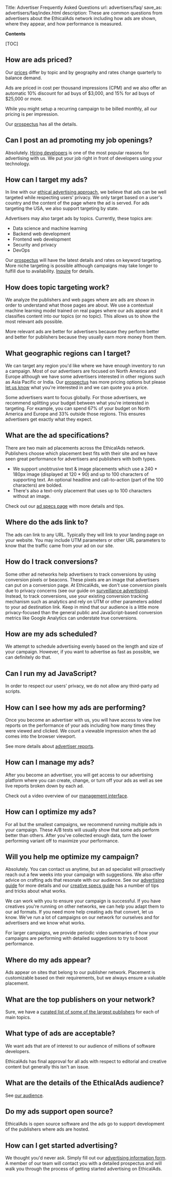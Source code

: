 Title: Advertiser Frequently Asked Questions
url: advertisers/faq/
save_as: advertisers/faq/index.html
description: These are common questions from advertisers about the EthicalAds network including how ads are shown, where they appear, and how performance is measured.

**Contents**

[TOC]

## How are ads priced?

Our [prices](/advertisers/#pricing) differ by topic and by geography and rates change quarterly to balance demand.

Ads are priced in cost per thousand impressions (CPM) and
we also offer an automatic 10% discount for ad buys of $3,000,
and 15% for ad buys of $25,000 or more.

While you might setup a recurring campaign to be billed monthly,
all our pricing is per impression.

Our
[prospectus]({static}/prospectus/ethicalads-advertiser-prospectus.pdf)
has all the details.


## Can I post an ad promoting my job openings?

Absolutely. [Hiring developers]({filename}advertisers-hiring.md)
is one of the most popular reasons for advertising with us.
We put your job right in front of developers using your technology.


## How can I target my ads?

In line with our [ethical advertising
approach]({filename}vision.md),
we believe that ads can be well targeted while respecting users'
privacy. We only target based on a user's country and the content
of the page where the ad is served.
For ads targeting the USA, we also support targeting by state.

Advertisers may also target ads by topics.
Currently, these topics are:

* Data science and machine learning
* Backend web development
* Frontend web development
* Security and privacy
* DevOps

Our
[prospectus]({static}/prospectus/ethicalads-advertiser-prospectus.pdf)
will have the latest details and rates on keyword targeting.
More niche targeting is possible although campaigns may take longer to fulfill due to availability.
[Inquire](/advertisers/#inbound-form) for details.


## How does topic targeting work?

We analyze the publishers and web pages where are ads are shown
in order to understand what those pages are about.
We use a contextual machine learning model trained on real pages where our ads appear
and it classifies content into our topics (or no topic).
This allows us to show the most relevant ads possible.

More relevant ads are better for advertisers because they perform better
and better for publishers because they usually earn more money from them.


## What geographic regions can I target?

[comment]: # (Linked from a footnote in the pricing page)

We can target any region you'd like where we have enough inventory to run a campaign.
Most of our advertisers are focused on North America and Europe
although we have some advertisers interested in other regions
such as Asia Pacific or India.
Our [prospectus]({static}/prospectus/ethicalads-advertiser-prospectus.pdf) has more pricing options
but please [let us know](/advertisers/#inbound-form) what you're interested in and we can quote you a price.

Some advertisers want to focus globally.
For those advertisers, we recommend splitting your budget between what you're interested in targeting.
For example, you can spend 67% of your budget on North America and Europe and 33% outside those regions.
This ensures advertisers get exactly what they expect.


## What are the ad specifications?

There are two main ad placements across the EthicalAds network.
Publishers choose which placement best fits with their site
and we have seen great performance for advertisers and publishers with both types.

* We support unobtrusive text &amp; image placements which use a 240 * 180px image
  (displayed at 120 * 90) and up to 100 characters of supporting text.
  An optional headline and call-to-action (part of the 100 characters) are bolded.
* There's also a text-only placement that uses up to 100 characters without an image.

Check out our
[ad specs page]({filename}/pages/learning-hub/ad-design-and-specs.md)
with more details and tips.


## Where do the ads link to?

The ads can link to any URL. Typically they will link to your
landing page on your website. You may include UTM parameters or
other URL parameters to know that the traffic came from your ad on
our site.


## How do I track conversions?

Some other ad networks help advertisers to track conversions by using conversion pixels or beacons.
These pixels are an image that advertisers can put on a conversion page.
At EthicalAds, we don't use conversion pixels due to privacy concerns
(see our guide on [surveillance advertising]({filename}/pages/learning-hub/surveillance-advertising.md)).
Instead, to track conversions, use your existing conversion tracking mechanism such as analytics
and rely on UTM or other parameters added to your ad destination link.
Keep in mind that our audience is a little more privacy-focused than the general public
and JavaScript-based conversion metrics like Google Analytics can understate true conversions.


## How are my ads scheduled?

We attempt to schedule advertising evenly based on the length and
size of your campaign. However, if you want to advertise as fast as
possible, we can definitely do that.


## Can I run my ad JavaScript?

In order to respect our users' privacy, we do not allow any
third-party ad scripts.


## How can I see how my ads are performing?

Once you become an advertiser with us, you will have access to view
live reports on the performance of your ads including how many times
they were viewed and clicked. We count a viewable impression when
the ad comes into the browser viewport.

See more details about <a href="/advertisers/reporting/">advertiser reports</a>.


## How can I manage my ads?

After you become an advertiser, you will get access to our advertising platform
where you can create, change, or turn off your ads as well as see live reports broken down by each ad.

Check out a video overview of our <a href="https://www.youtube.com/watch?v=Ow75lzOs4EM&t=34s">management interface</a>.


## How can I optimize my ads?

For all but the smallest campaigns, we recommend running multiple ads in your campaign.
These A/B tests will usually show that some ads perform better than others.
After you've collected enough data, turn the lower performing variant off to maximize your performance.


## Will you help me optimize my campaign?

Absolutely. You can contact us anytime, but an ad specialist will proactively reach out
a few weeks into your campaign with suggestions.
We also offer advice on crafting ads that resonate with our audience.
See our [advertising guide]({filename}/pages/learning-hub/advertiser-guide.md) for more details
and our [creative specs guide]({filename}/pages/learning-hub/ad-design-and-specs.md) has a number of tips and tricks about what works.

We can work with you to ensure your campaign is successful.
If you have creatives you're running on other networks, we can help you adapt them to our ad formats.
If you need more help creating ads that convert, let us know.
We've run a lot of campaigns on our network for ourselves and for advertisers and we know what works.

For larger campaigns,
we provide periodic video summaries of how your campaigns are performing
with detailed suggestions to try to boost performance.


## Where do my ads appear?

Ads appear on sites that belong to our publisher network. Placement
is customizable based on their requirements, but we always ensure
a valuable placement.


## What are the top publishers on your network?

Sure, we have a [curated list of some of the largest publishers](/publishers/list/)
for each of main topics.


## What type of ads are acceptable?

We want ads that are of interest to our audience of millions of
software developers.

EthicalAds has final approval for all ads with respect to
editorial and creative content but generally this isn't an issue.


## What are the details of the EthicalAds audience?

See [our audience](/our-audience/).


## Do my ads support open source?

EthicalAds is open source software and the ads go to support
development of the publishers where ads are hosted.


## How can I get started advertising?

We thought you'd never ask. Simply fill out our [advertising
information form]({filename}advertisers.md#inbound-form).
A member of our team will contact you with a detailed prospectus and
will walk you through the process of getting started advertising on
EthicalAds.
